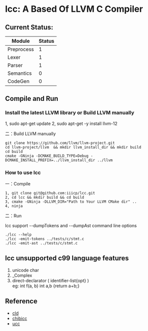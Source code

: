 # lcc: A Based Of LLVM C Compiler

## Current Status: 

|  Module     | Status     |     
|  ----       |------------|   
| Preprocess  | 1          |   
| Lexer       | 1          |      
| Parser      | 1          |       
| Semantics   | 0          |       
| CodeGen     | 0          |    

## Compile and Run

### Install the latest LLVM library or Build LLVM manually
1, sudo apt-get update
2, sudo apt-get -y install llvm-12

二：Build LLVM manually

```
git clone https://github.com/llvm/llvm-project.git
cd llvm-project/llvm  && mkdir llvm_install_dir && mkdir build
cd build
cmake -GNinja -DCMAKE_BUILD_TYPE=Debug -DCMAKE_INSTALL_PREFIX=../llvm_install_dir ../llvm
```


### How to use lcc

一：Compile

```
1, git clone git@github.com:iiicp/lcc.git
2, cd lcc && mkdir build && cd build 
3, cmake -GNinja -DLLVM_DIR="Path to Your LLVM CMake dir" ..
4, ninja 
```

二：Run

lcc support --dumpTokens and --dumpAst command line options
```  
./lcc --help
./lcc -emit-tokens ../tests/c/stmt.c
./lcc -emit-ast ../tests/c/stmt.c 
```

## lcc unsupported c99 language features

1. unicode char     
2. _Complex      
3. direct-declarator ( identifier-list{opt} )     
eg: int f(a, b) int a,b {return a+b;}


## Reference   

- [cld](https://github.com/zero9178/cld)        
- [chibicc](https://github.com/rui314/chibicc)        
- [ucc](https://github.com/sheisc/ucc162.3)   

[1]: https://space.bilibili.com/181099947